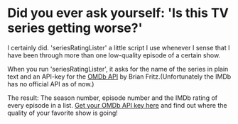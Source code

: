 <h1>Did you ever ask yourself: 'Is this TV series getting worse?'</h1>
<p>I certainly did. 'seriesRatingLister' a little script I use whenever I sense that I have been through more than one low-quality episode of a certain show.</p>
<p>When you run 'seriesRatingLister', it asks for the name of the series in plain text and an API-key for the <a href="https://www.omdbapi.com/">OMDb API</a> by Brian Fritz.(Unfortunately the IMDb has no official API as of now.) </p>
<p>The result: The season number, episode number and the IMDb rating of every episode in a list. <a href="https://www.omdbapi.com/apikey.aspx">Get your OMDb API key here</a> and find out where the quality of your favorite show is going!</p>  
